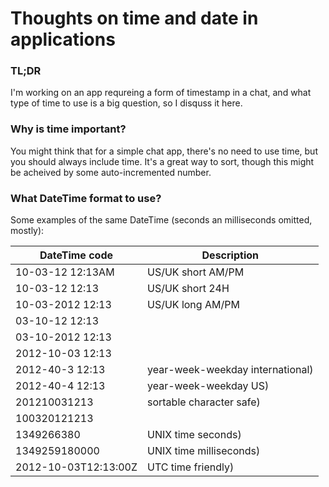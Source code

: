 # Thoughts on time and date in applications

### TL;DR
I'm working on an app requreing a form of timestamp in a chat, and what type of time to use is a big question, so I disquss it here.

### Why is time important?
You might think that for a simple chat app, there's no need to use time, but you should always include time. It's a great way to sort, though this might be acheived by some auto-incremented number.

### What DateTime format to use?
Some examples of the same DateTime (seconds an milliseconds omitted, mostly):

DateTime code | Description
--- | --- 
10-03-12 12:13AM | US/UK short AM/PM
10-03-12 12:13 | US/UK short 24H
10-03-2012 12:13 | US/UK long AM/PM
03-10-12 12:13 | 
03-10-2012 12:13 | 
2012-10-03 12:13 | 
2012-40-3 12:13 | year-week-weekday international)
2012-40-4 12:13 | year-week-weekday US)
201210031213 | sortable character safe)
100320121213 | 
1349266380 | UNIX time seconds)
1349259180000 | UNIX time milliseconds)
2012-10-03T12:13:00Z | UTC time friendly)
